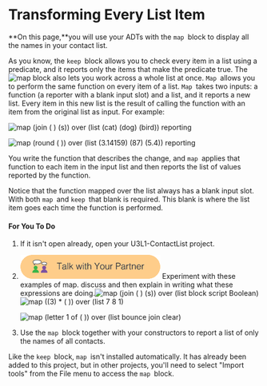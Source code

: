 # Transforming Every List Item

**On this page,**you will use your ADTs with the `map `block to display all the names in your contact list.

As you know, the `keep `block allows you to check every item in a list using a predicate, and it reports only the items that make the predicate true. The![](http://bjc.edc.org/bjc-r/img/blocks/map.png "map") block also lets you work across a whole list at once. `Map `allows you to perform the same function on every item of a list. `Map `takes two inputs: a function \(a reporter with a blank input slot\) and a list, and it reports a new list. Every item in this new list is the result of calling the function with an item from the original list as input. For example:

![](http://bjc.edc.org/bjc-r/img/3-lists/map-example-2.png "map \(join \( \) \(s\)\) over \(list \(cat\) \(dog\) \(bird\)\) reporting")

![](http://bjc.edc.org/bjc-r/img/3-lists/map-example-3.png "map \(round \( \)\) over \(list \(3.14159\) \(87\) \(5.4\)\) reporting")

You write the function that describes the change, and `map `applies that function to each item in the input list and then reports the list of values reported by the function.

Notice that the function mapped over the list always has a blank input slot. With both `map `and `keep `that blank is required. This blank is where the list item goes each time the function is performed.

#### For You To Do

1. If it isn't open already, open your U3L1-ContactList project.
2. ![](/assets/talk_with_partner.png) Experiment with these examples of map. discuss and then explain in writing what these expressions are doing.![](http://bjc.edc.org/bjc-r/img/3-lists/map-join-s.png "map \(join \( \) \(s\)\) over \(list block script Boolean\)")  
   ![](http://bjc.edc.org/bjc-r/img/3-lists/map-3x.png "map \(\(3\) \* \( \)\) over \(list 7 8 1\)")

   ![](http://bjc.edc.org/bjc-r/img/3-lists/map-letter-1.png "map \(letter 1 of \( \)\) over \(list bounce join clear\)")

3. Use the `map `block together with your constructors to report a list of only the names of all contacts.

Like the `keep `block, `map `isn't installed automatically. It has already been added to this project, but in other projects, you'll need to select "Import tools" from the File menu to access the `map `block.

